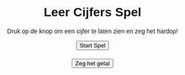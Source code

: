 <!DOCTYPE html>
<html lang="nl">
<head>
    <meta charset="UTF-8">
    <meta name="viewport" content="width=device-width, initial-scale=1.0">
    <title>Leer Cijfers Spel</title>
    <style>
        body { text-align: center; font-family: Arial, sans-serif; }
        #number { font-size: 100px; margin: 20px; }
        #message { font-size: 30px; margin: 20px; }
        .hidden { display: none; }
    </style>
</head>
<body>
    <h1>Leer Cijfers Spel</h1>
    <p>Druk op de knop om een cijfer te laten zien en zeg het hardop!</p>
    <button onclick="generateNumber()">Start Spel</button>
    <div id="number"></div>
    <button onclick="startListening()">Zeg het getal</button>
    <p id="message"></p>
    <script>
        let currentNumber = null;
        
        function generateNumber() {
            currentNumber = Math.floor(Math.random() * 10) + 1;
            document.getElementById("number").innerText = currentNumber;
            document.getElementById("message").innerText = "";
        }
        
        function startListening() {
            if (!('webkitSpeechRecognition' in window) && !('SpeechRecognition' in window)) {
                document.getElementById("message").innerText = "❌ Spraakherkenning wordt niet ondersteund in deze browser.";
                return;
            }
            
            const recognition = new (window.SpeechRecognition || window.webkitSpeechRecognition)();
            recognition.lang = "nl-NL";
            recognition.start();
            
            recognition.onresult = function(event) {
                const spokenNumber = event.results[0][0].transcript.trim().toLowerCase();
                console.log("Gezegd: ", spokenNumber);
                checkAnswer(spokenNumber);
            };
            
            recognition.onerror = function(event) {
                document.getElementById("message").innerText = "❌ Er is een fout opgetreden bij de spraakherkenning.";
                console.error("Spraakherkenning fout: ", event.error);
            };
        }
        
        function checkAnswer(spoken) {
            const numberWords = {
                "een": 1, "twee": 2, "drie": 3, "vier": 4, "vijf": 5,
                "zes": 6, "zeven": 7, "acht": 8, "negen": 9, "tien": 10
            };
            
            let spokenNumber = numberWords[spoken] || parseInt(spoken);
            if (spokenNumber === currentNumber) {
                document.getElementById("message").innerText = "✅ Correct!";
            } else {
                document.getElementById("message").innerText = "❌ Fout, probeer opnieuw.";
            }
        }
    </script>
</body>
</html>
de_cijfers.index…]()
